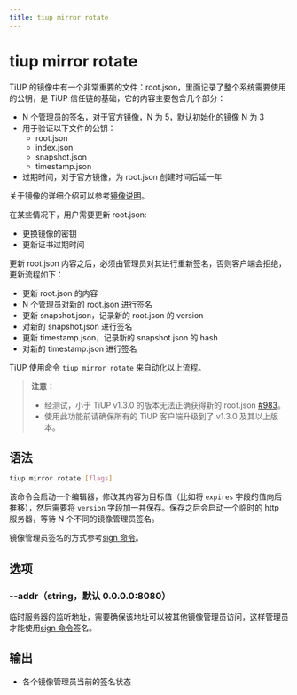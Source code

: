 ```yaml
---
title: tiup mirror rotate
---
```


# tiup mirror rotate

TiUP 的镜像中有一个非常重要的文件：root.json，里面记录了整个系统需要使用的公钥，是 TiUP 信任链的基础，它的内容主要包含几个部分：

- N 个管理员的签名，对于官方镜像，N 为 5，默认初始化的镜像 N 为 3
- 用于验证以下文件的公钥：
    - root.json
    - index.json
    - snapshot.json
    - timestamp.json
- 过期时间，对于官方镜像，为 root.json 创建时间后延一年

关于镜像的详细介绍可以参考[镜像说明](/tiup/tiup-mirror-reference.md)。

在某些情况下，用户需要更新 root.json:

- 更换镜像的密钥
- 更新证书过期时间

更新 root.json 内容之后，必须由管理员对其进行重新签名，否则客户端会拒绝，更新流程如下：

- 更新 root.json 的内容
- N 个管理员对新的 root.json 进行签名
- 更新 snapshot.json，记录新的 root.json 的 version
- 对新的 snapshot.json 进行签名
- 更新 timestamp.json，记录新的 snapshot.json 的 hash
- 对新的 timestamp.json 进行签名

TiUP 使用命令 `tiup mirror rotate` 来自动化以上流程。

> **注意：**
>
> + 经测试，小于 TiUP v1.3.0 的版本无法正确获得新的 root.json [#983](https://github.com/pingcap/tiup/issues/983)。
> + 使用此功能前请确保所有的 TiUP 客户端升级到了 v1.3.0 及其以上版本。

## 语法

```sh
tiup mirror rotate [flags]
```

该命令会启动一个编辑器，修改其内容为目标值（比如将 `expires` 字段的值向后推移），然后需要将 `version` 字段加一并保存。保存之后会启动一个临时的 http 服务器，等待 N 个不同的镜像管理员签名。

镜像管理员签名的方式参考[sign 命令](/tiup/tiup-command-mirror-sign.md)。

## 选项

### --addr（string，默认 0.0.0.0:8080）

临时服务器的监听地址，需要确保该地址可以被其他镜像管理员访问，这样管理员才能使用[sign 命令](/tiup/tiup-command-mirror-sign.md)签名。

## 输出

- 各个镜像管理员当前的签名状态

